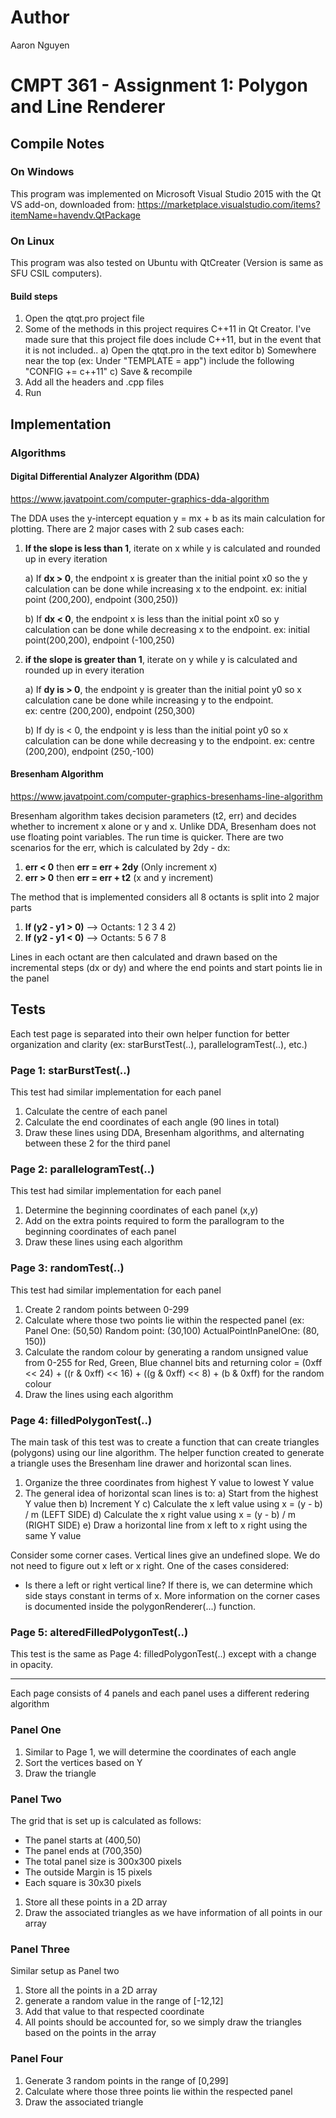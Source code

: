 # Author
Aaron Nguyen 

# CMPT 361 - Assignment 1: Polygon and Line Renderer

## Compile Notes
### On Windows
This program was implemented on Microsoft Visual Studio 2015 with the Qt VS add-on, downloaded from: https://marketplace.visualstudio.com/items?itemName=havendv.QtPackage

### On Linux
This program was also tested on Ubuntu with QtCreater (Version is same as SFU CSIL computers).

#### Build steps
1) Open the qtqt.pro project file 
2) Some of the methods in this project requires C++11 in Qt Creator. I've made sure that this project file does include C++11, but in the event that it is not included.. 
a) Open the qtqt.pro in the text editor 
b) Somewhere near the top (ex: Under "TEMPLATE = app") include the following "CONFIG += c++11" 
c) Save & recompile 
3) Add all the headers and .cpp files 
4) Run 


## Implementation

### Algorithms

#### Digital Differential Analyzer Algorithm (DDA)
https://www.javatpoint.com/computer-graphics-dda-algorithm

The DDA uses the y-intercept equation y = mx + b as its main calculation for plotting. There are 2 major cases with 2 sub cases each:

1) __If the slope is less than 1__, iterate on x while y is calculated and rounded up in every iteration

    a) If __dx > 0__, the endpoint x is greater than the initial point x0 so the y calculation can be done        while increasing x to the endpoint. 
    ex: initial point (200,200), endpoint (300,250))

    b) If __dx < 0__, the endpoint x is less than the initial point x0 so y calculation can be done while     decreasing x to the endpoint.
    ex: initial point(200,200), endpoint (-100,250)
    
2) __if the slope is greater than 1__, iterate on y while y is calculated and rounded up in every iteration

    a) If __dy is > 0__, the endpoint y is greater than the initial point y0 so x calculation cane be done        while increasing y to the endpoint.  
    ex: centre (200,200), endpoint (250,300)
    
    b) If dy is < 0, the endpoint y is less than the initial point y0 so x calculation can be done while     decreasing y to the endpoint. 
    ex: centre (200,200), endpoint (250,-100)

####  Bresenham Algorithm
https://www.javatpoint.com/computer-graphics-bresenhams-line-algorithm

Bresenham algorithm takes decision parameters (t2, err) and decides whether to increment x alone or y and x. Unlike DDA, Bresenham does not use floating point variables. The run time is quicker. There are two scenarios for the err, which is calculated by 2dy - dx: 
1) __err < 0__ then __err = err + 2dy__ (Only increment x) 
2) __err > 0__ then __err = err + t2__ (x and y increment)

The method that is implemented considers all 8 octants is split into 2 major parts 
1) __If (y2 - y1 > 0)__ --> Octants: 1 2 3 4 2)
2) __If (y2 - y1 < 0)__ --> Octants: 5 6 7 8 

Lines in each octant are then calculated and drawn based on the incremental steps (dx or dy) and where the end points and start points lie in the panel

## Tests

Each test page is separated into their own helper function for better organization and clarity (ex: starBurstTest(..), parallelogramTest(..), etc.)

### Page 1: starBurstTest(..) 
This test had similar implementation for each panel 
1) Calculate the centre of each panel
2) Calculate the end coordinates of each angle (90 lines in total) 
3) Draw these lines using DDA, Bresenham algorithms, and alternating between these 2 for the third panel

### Page 2: parallelogramTest(..) 
This test had similar implementation for each panel 
1) Determine the beginning coordinates of each panel (x,y) 
2) Add on the extra points required to form the parallogram to the beginning coordinates of each panel 
3) Draw these lines using each algorithm

### Page 3: randomTest(..) 
This test had similar implementation for each panel 
1) Create 2 random points between 0-299 
2) Calculate where those two points lie within the respected panel (ex: Panel One: (50,50) Random point: (30,100) ActualPointInPanelOne: (80, 150)) 
3) Calculate the random colour by generating a random unsigned value from 0-255 for Red, Green, Blue channel bits and returning color = (0xff << 24) + ((r & 0xff) << 16) + ((g & 0xff) << 8) + (b & 0xff) for the random colour 
4) Draw the lines using each algorithm

### Page 4: filledPolygonTest(..) 
The main task of this test was to create a function that can create triangles (polygons) using our line algorithm. The helper function created to generate a triangle uses the Bresenham line drawer and horizontal scan lines. 
1) Organize the three coordinates from highest Y value to lowest Y value 
2) The general idea of horizontal scan lines is to:
   a) Start from the highest Y value then
   b) Increment Y 
   c) Calculate the x left value using x = (y - b) / m (LEFT SIDE) 
   d) Calculate the x right value using x = (y - b) / m (RIGHT SIDE) 
   e) Draw a horizontal line from x left to x right using the same Y value 

Consider some corner cases. Vertical lines give an undefined slope. We do not need to figure out x left or x right.
One of the cases considered:
- Is there a left or right vertical line?
If there is, we can determine which side stays constant in terms of x. 
More information on the corner cases is documented inside the polygonRenderer(...) function.

### Page 5: alteredFilledPolygonTest(..) 
This test is the same as Page 4: filledPolygonTest(..) except with a change in opacity.


-------------------------

Each page consists of 4 panels and each panel uses a different redering algorithm
### Panel One 
1) Similar to Page 1, we will determine the coordinates of each angle 
2) Sort the vertices based on Y 
3) Draw the triangle

### Panel Two 
The grid that is set up is calculated as follows:
- The panel starts at (400,50) 
- The panel ends at (700,350) 
- The total panel size is 300x300 pixels
- The outside Margin is 15 pixels
- Each square is 30x30 pixels 
1) Store all these points in a 2D array 
2) Draw the associated triangles as we have information of all points in our array

### Panel Three
Similar setup as Panel two 
1) Store all the points in a 2D array 
2) generate a random value in the range of [-12,12] 
3) Add that value to that respected coordinate 
4) All points should be accounted for, so we simply draw the triangles based on the points in the array

### Panel Four
1) Generate 3 random points in the range of [0,299]
2) Calculate where those three points lie within the respected panel
3) Draw the associated triangle
